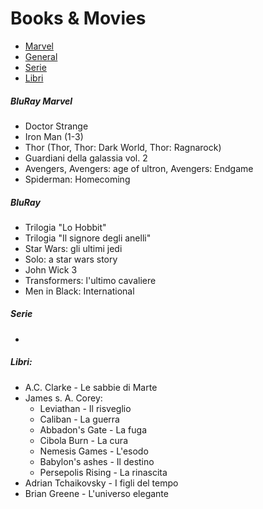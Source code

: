 # Books & Movies

* [Marvel](https://github.com/gaghigogu/books/blob/master/README.md#bluray-marvel)
* [General](https://github.com/gaghigogu/books/blob/master/README.md#bluray)
* [Serie](https://github.com/gaghigogu/books/blob/master/README.md#serie)
* [Libri](https://github.com/gaghigogu/books/blob/master/README.md#libri)

##### BluRay Marvel
- Doctor Strange
- Iron Man (1-3)
- Thor (Thor, Thor: Dark World, Thor: Ragnarock)
- Guardiani della galassia vol. 2
- Avengers, Avengers: age of ultron, Avengers: Endgame
- Spiderman: Homecoming

##### BluRay
- Trilogia "Lo Hobbit"
- Trilogia "Il signore degli anelli"
- Star Wars: gli ultimi jedi
- Solo: a star wars story
- John Wick 3
- Transformers: l'ultimo cavaliere
- Men in Black: International

##### Serie
- 

##### Libri:
- A.C. Clarke - Le sabbie di Marte
- James s. A. Corey:
  * Leviathan - Il risveglio
  * Caliban - La guerra
  * Abbadon's Gate - La fuga
  * Cibola Burn - La cura
  * Nemesis Games - L'esodo
  * Babylon's ashes - Il destino
  * Persepolis Rising - La rinascita
- Adrian Tchaikovsky - I figli del tempo
- Brian Greene - L'universo elegante
